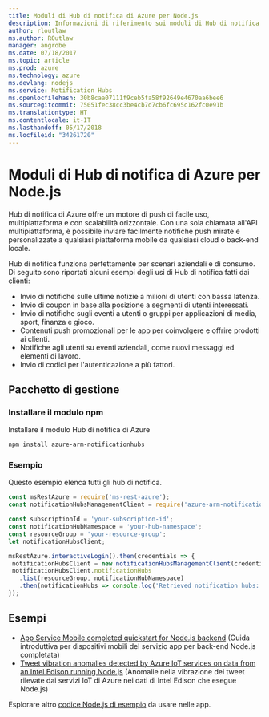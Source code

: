 ```yaml
---
title: Moduli di Hub di notifica di Azure per Node.js
description: Informazioni di riferimento sui moduli di Hub di notifica di Azure per Node.js
author: rloutlaw
ms.author: ROutlaw
manager: angrobe
ms.date: 07/18/2017
ms.topic: article
ms.prod: azure
ms.technology: azure
ms.devlang: nodejs
ms.service: Notification Hubs
ms.openlocfilehash: 30b8caa07111f9ceb5fa58f92649e4670aa6bee6
ms.sourcegitcommit: 75051fec38cc3be4cb7d7cb6fc695c162fc0e91b
ms.translationtype: HT
ms.contentlocale: it-IT
ms.lasthandoff: 05/17/2018
ms.locfileid: "34261720"
---
```

# <a name="azure-notification-hubs-modules-for-nodejs"></a>Moduli di Hub di notifica di Azure per Node.js

Hub di notifica di Azure offre un motore di push di facile uso, multipiattaforma e con scalabilità orizzontale. Con una sola chiamata all'API multipiattaforma, è possibile inviare facilmente notifiche push mirate e personalizzate a qualsiasi piattaforma mobile da qualsiasi cloud o back-end locale.

Hub di notifica funziona perfettamente per scenari aziendali e di consumo. Di seguito sono riportati alcuni esempi degli usi di Hub di notifica fatti dai clienti:
- Invio di notifiche sulle ultime notizie a milioni di utenti con bassa latenza.
- Invio di coupon in base alla posizione a segmenti di utenti interessati.
- Invio di notifiche sugli eventi a utenti o gruppi per applicazioni di media, sport, finanza e gioco.
- Contenuti push promozionali per le app per coinvolgere e offrire prodotti ai clienti.
- Notifiche agli utenti su eventi aziendali, come nuovi messaggi ed elementi di lavoro.
- Invio di codici per l'autenticazione a più fattori.

## <a name="management-package"></a>Pacchetto di gestione

### <a name="install-the-npm-module"></a>Installare il modulo npm

Installare il modulo Hub di notifica di Azure 

```bash
npm install azure-arm-notificationhubs
```

### <a name="example"></a>Esempio

Questo esempio elenca tutti gli hub di notifica.

 ```javascript
const msRestAzure = require('ms-rest-azure');
const notificationHubsManagementClient = require('azure-arm-notificationhubs');

const subscriptionId = 'your-subscription-id';
const notificationHubNamespace = 'your-hub-namespace';
const resourceGroup = 'your-resource-group';
let notificationHubsClient;

msRestAzure.interactiveLogin().then(credentials => {
  notificationHubsClient = new notificationHubsManagementClient(credentials, subscriptionId);
  notificationHubsClient.notificationHubs
    .list(resourceGroup, notificationHubNamespace)
    .then(notificationHubs => console.log('Retrieved notification hubs: ', notificationHubs));
});
```

## <a name="samples"></a>Esempi

* [App Service Mobile completed quickstart for Node.js backend](https://azure.microsoft.com/resources/samples/app-service-mobile-nodejs-backend-quickstart/) (Guida introduttiva per dispositivi mobili del servizio app per back-end Node.js completata)
* [Tweet vibration anomalies detected by Azure IoT services on data from an Intel Edison running Node.js](https://azure.microsoft.com/resources/samples/iot-hub-nodejs-intel-edison-vibration-anomaly-detection/) (Anomalie nella vibrazione dei tweet rilevate dai servizi IoT di Azure nei dati di Intel Edison che esegue Node.js)

Esplorare altro [codice Node.js di esempio](https://azure.microsoft.com/resources/samples/?platform=nodejs) da usare nelle app.
